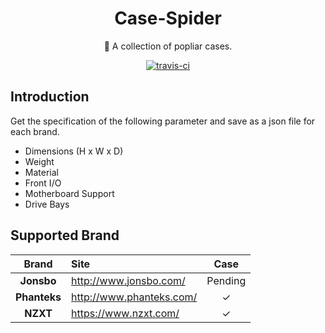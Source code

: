 <h1 align="center">Case-Spider</h1>
<p align="center">🎉 A collection of popliar cases.</p>
<p align="center">
  <a href="https://travis-ci.org/huyinjie/Case-Spider.svg?branch=master"><img src="https://travis-ci.org/huyinjie/Case-Spider.svg?branch=master" alt="travis-ci"></a>
</p>

## Introduction
Get the specification of the  following parameter and save as a json file for each brand.

<ul>
  <li>Dimensions (H x W x D)</li>
  <li>Weight</li>
  <li>Material</li>
  <li>Front I/O</li>
  <li>Motherboard Support</li>
  <li>Drive Bays</li>
</ul>

## Supported Brand

|     Brand    | Site                         | Case |
|     :--:     | :--                          | :-----: |
|  **Jonsbo**  | <http://www.jonsbo.com/>     |Pending|
| **Phanteks** | <http://www.phanteks.com/>   |✓|
|   **NZXT**   | <https://www.nzxt.com/>      |✓|